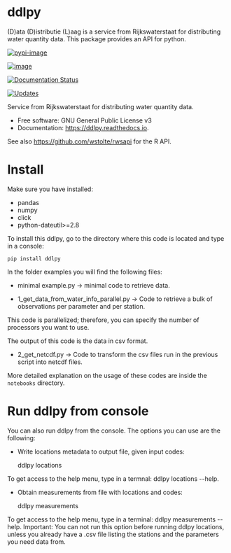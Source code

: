 # ddlpy

(D)ata (D)istributie (L)aag is a service from Rijkswaterstaat for distributing water quantity data. This package provides an API for python.

[![pypi-image](https://img.shields.io/pypi/v/ddlpy.svg)](https://pypi.python.org/pypi/ddlpy)

[![image](https://img.shields.io/travis/openearth/ddlpy.svg)](https://travis-ci.org/openearth/ddlpy)

[![Documentation Status](https://readthedocs.org/projects/ddlpy/badge/?version=latest)](https://ddlpy.readthedocs.io/en/latest/?badge=latest)

[![Updates](https://pyup.io/repos/github/openearth/ddlpy/shield.svg)](https://pyup.io/repos/github/openearth/ddlpy/)

Service from Rijkswaterstaat for distributing water quantity data.

-   Free software: GNU General Public License v3
-   Documentation: <https://ddlpy.readthedocs.io>.


See also https://github.com/wstolte/rwsapi for the R API.


# Install
Make sure you have installed:

* pandas
* numpy
* click
* python-dateutil>=2.8

To install this ddlpy, go to the directory where this code is located and type in a console:

    pip install ddlpy

In the folder examples you will find the following files:

* minimal example.py -> minimal code to retrieve data.

* 1_get_data_from_water_info_parallel.py -> Code to retrieve a bulk of observations per parameter and per station.

This code is parallelized; therefore, you can specify the number of processors you want to use.

The output of this code is the data in csv format.

* 2_get_netcdf.py -> Code to transform the csv files run in the previous script into netcdf files.

More detailed explanation on the usage of these codes are inside the `notebooks` directory.

# Run ddlpy from console

You can also run ddlpy from the console. The options you can use are the following:
* Write locations metadata to output file, given input codes:
	  
	ddlpy locations 

To get access to the help menu, type in a termnal: ddlpy locations --help.

* Obtain measurements from file with locations and codes:

	ddlpy measurements

To get access to the help menu, type in a terminal: ddlpy measurements --help. Important: You can not run this option before running ddlpy locations, unless you already have a .csv file listing the stations and the parameters you need data from. 


